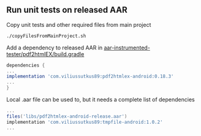 ## Run unit tests on released AAR

Copy unit tests and other required files from main project
```sh
./copyFilesFromMainProject.sh
```

Add a dependency to released AAR in [aar-instrumented-tester/pdf2htmlEX/build.gradle](aar-instrumented-tester/pdf2htmlEX/build.gradle)
```Groovy
dependencies {
...
implementation 'com.viliussutkus89:pdf2htmlex-android:0.18.3'
...
}
```

Local .aar file can be used to, but it needs a complete list of dependencies
```Groovy
...
files('libs/pdf2htmlex-android-release.aar')
implementation 'com.viliussutkus89:tmpfile-android:1.0.2'
...
```
